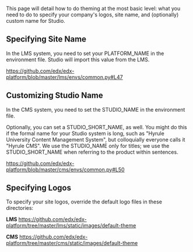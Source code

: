 This page will detail how to do theming at the most basic level: what you need to do to specify your company's logos, site name, and (optionally) custom name for Studio.

## Specifying Site Name

In the LMS system, you need to set your PLATFORM_NAME in the environment file. Studio will import this value from the LMS.

https://github.com/edx/edx-platform/blob/master/lms/envs/common.py#L47

## Customizing Studio Name

In the CMS system, you need to set the STUDIO_NAME in the environment file. 

Optionally, you can set a STUDIO_SHORT_NAME, as well. You might do this if the formal name for your Studio system is long, such as "Hyrule University Content Management System", but colloquially everyone calls it "Hyrule CMS". We use the STUDIO_NAME only for titles; we use the STUDIO_SHORT_NAME when referring to the product within sentences.

https://github.com/edx/edx-platform/blob/master/cms/envs/common.py#L50


## Specifying Logos

To specify your site logos, override the default logo files in these directories:

**LMS**
https://github.com/edx/edx-platform/tree/master/lms/static/images/default-theme

**CMS**
https://github.com/edx/edx-platform/tree/master/cms/static/images/default-theme
